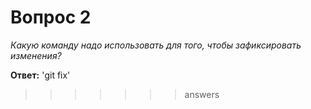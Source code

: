 # Вопрос 2

*Какую команду надо использовать для того, чтобы зафиксировать изменения?*


**Ответ:** 'git fix'
>>>>>>> answers
